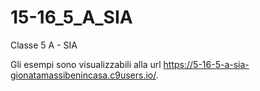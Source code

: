 # 15-16_5_A_SIA
Classe 5 A - SIA

Gli esempi sono visualizzabili alla url
<a href="https://5-16-5-a-sia-gionatamassibenincasa.c9users.io/" target="_blank">https://5-16-5-a-sia-gionatamassibenincasa.c9users.io/</a>.